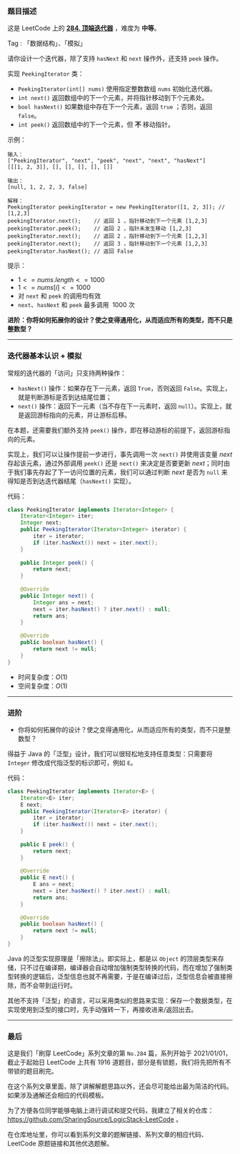 ### 题目描述

这是 LeetCode 上的 **[284. 顶端迭代器](https://leetcode-cn.com/problems/peeking-iterator/solution/gong-shui-san-xie-die-dai-qi-ji-ben-ren-b77lz/)** ，难度为 **中等**。

Tag : 「数据结构」、「模拟」



请你设计一个迭代器，除了支持 `hasNext` 和 `next` 操作外，还支持 `peek` 操作。

实现 `PeekingIterator` 类：
* `PeekingIterator(int[] nums)` 使用指定整数数组 `nums` 初始化迭代器。
* `int next()` 返回数组中的下一个元素，并将指针移动到下个元素处。
* `bool hasNext()` 如果数组中存在下一个元素，返回 `true` ；否则，返回 `false`。
* `int peek()` 返回数组中的下一个元素，但 **不** 移动指针。

示例：
```
输入：
["PeekingIterator", "next", "peek", "next", "next", "hasNext"]
[[[1, 2, 3]], [], [], [], [], []]

输出：
[null, 1, 2, 2, 3, false]

解释：
PeekingIterator peekingIterator = new PeekingIterator([1, 2, 3]); // [1,2,3]
peekingIterator.next();    // 返回 1 ，指针移动到下一个元素 [1,2,3]
peekingIterator.peek();    // 返回 2 ，指针未发生移动 [1,2,3]
peekingIterator.next();    // 返回 2 ，指针移动到下一个元素 [1,2,3]
peekingIterator.next();    // 返回 3 ，指针移动到下一个元素 [1,2,3]
peekingIterator.hasNext(); // 返回 False
```

提示：
* $1 <= nums.length <= 1000$
* $1 <= nums[i] <= 1000$
* 对 `next` 和 `peek` 的调用均有效
* `next`、`hasNext` 和 `peek` 最多调用  $1000$ 次

**进阶：你将如何拓展你的设计？使之变得通用化，从而适应所有的类型，而不只是整数型？**

---

### 迭代器基本认识 + 模拟

常规的迭代器的「访问」只支持两种操作：

* `hasNext()` 操作：如果存在下一元素，返回 `True`，否则返回 `False`。实现上，就是判断游标是否到达结尾位置；
* `next()` 操作：返回下一元素（当不存在下一元素时，返回 `null`）。实现上，就是返回游标指向的元素，并让游标后移。

在本题，还需要我们额外支持 `peek()` 操作，即在移动游标的前提下，返回游标指向的元素。

实现上，我们可以让操作提前一步进行，事先调用一次 `next()` 并使用该变量 $next$ 存起该元素，通过外部调用 `peek()` 还是 `next()` 来决定是否要更新 $next$；同时由于我们事先存起了下一访问位置的元素，我们可以通过判断 $next$ 是否为 `null` 来得知是否到达迭代器结尾（`hasNext()` 实现）。

代码：
```Java
class PeekingIterator implements Iterator<Integer> {
    Iterator<Integer> iter;
    Integer next;
	public PeekingIterator(Iterator<Integer> iterator) {
        iter = iterator;
        if (iter.hasNext()) next = iter.next();
	}
	
	public Integer peek() {
        return next;
	}
	
	@Override
	public Integer next() {
        Integer ans = next;
        next = iter.hasNext() ? iter.next() : null;
	    return ans;
	}
	
	@Override
	public boolean hasNext() {
        return next != null;
	}
}
```
* 时间复杂度：$O(1)$
* 空间复杂度：$O(1)$

---

### 进阶

* 你将如何拓展你的设计？使之变得通用化，从而适应所有的类型，而不只是整数型？

得益于 Java 的「泛型」设计，我们可以很轻松地支持任意类型：只需要将 `Integer` 修改成代指泛型的标识即可，例如 `E`。

代码：
```Java
class PeekingIterator implements Iterator<E> {
    Iterator<E> iter;
    E next;
	public PeekingIterator(Iterator<E> iterator) {
        iter = iterator;
        if (iter.hasNext()) next = iter.next();
	}
	
	public E peek() {
        return next;
	}
	
	@Override
	public E next() {
        E ans = next;
        next = iter.hasNext() ? iter.next() : null;
	    return ans;
	}
	
	@Override
	public boolean hasNext() {
        return next != null;
	}
}
```

Java 的泛型实现原理是「擦除法」。即实际上，都是以 `Object` 的顶层类型来存储，只不过在编译期，编译器会自动增加强制类型转换的代码，而在增加了强制类型转换的逻辑后，泛型信息也就不再需要，于是在编译过后，泛型信息会被直接擦除，而不会带到运行时。

其他不支持「泛型」的语言，可以采用类似的思路来实现：保存一个数据类型，在实现使用到泛型的接口时，先手动强转一下，再接收进来/返回出去。

---

### 最后

这是我们「刷穿 LeetCode」系列文章的第 `No.284` 篇，系列开始于 2021/01/01，截止于起始日 LeetCode 上共有 1916 道题目，部分是有锁题，我们将先把所有不带锁的题目刷完。

在这个系列文章里面，除了讲解解题思路以外，还会尽可能给出最为简洁的代码。如果涉及通解还会相应的代码模板。

为了方便各位同学能够电脑上进行调试和提交代码，我建立了相关的仓库：https://github.com/SharingSource/LogicStack-LeetCode 。

在仓库地址里，你可以看到系列文章的题解链接、系列文章的相应代码、LeetCode 原题链接和其他优选题解。

